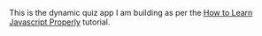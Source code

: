 This is the dynamic quiz app I am building as per the
[How to Learn Javascript Properly](http://javascriptissexy.com/how-to-learn-javascript-properly/)
tutorial.
